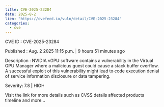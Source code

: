 ```yaml
--- 
title: CVE-2025-23284
date: 2025-8-2
lien: "https://cvefeed.io/vuln/detail/CVE-2025-23284"
categories:
  - cve
---
```


CVE ID : CVE-2025-23284

Published :  Aug. 2
2025
11:15 p.m. | 9 hours
51 minutes ago

Description : NVIDIA vGPU software contains a vulnerability in the Virtual GPU Manager
where a malicious guest could cause a stack buffer overflow. A successful exploit of this vulnerability might lead to code execution
denial of service
information disclosure
or data tampering.

Severity: 7.8 | HIGH

Visit the link for more details
such as CVSS details
affected products
timeline
and more...
